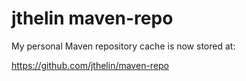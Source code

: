 # jthelin maven-repo

My personal Maven repository cache is now stored at: 

https://github.com/jthelin/maven-repo
